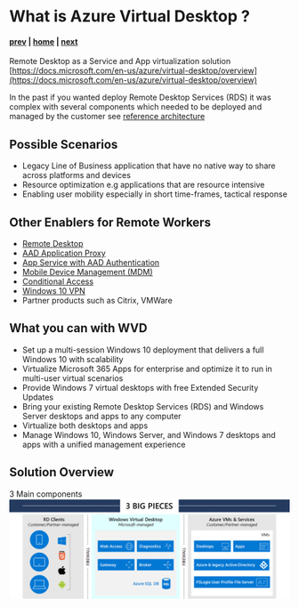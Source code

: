 # What is Azure Virtual Desktop ?

#### [prev](./welcome.md) | [home](./welcome.md)  | [next](./concepts.md)

Remote Desktop as a Service and App virtualization solution
[https://docs.microsoft.com/en-us/azure/virtual-desktop/overview](https://docs.microsoft.com/en-us/azure/virtual-desktop/overview)

In the past if you wanted deploy Remote Desktop Services (RDS) it was complex with several components which needed to be deployed and managed by the customer
see [reference architecture](https://docs.microsoft.com/en-us/windows-server/remote/remote-desktop-services/desktop-hosting-logical-architecture)

## Possible Scenarios
* Legacy Line of Business application that have no native way to share across platforms and devices
* Resource optimization e.g applications that are resource intensive
* Enabling user mobility especially in short time-frames, tactical response

## Other Enablers for Remote Workers
* [Remote Desktop](https://docs.microsoft.com/en-us/windows/win32/termserv/remote-desktop-protocol)
* [AAD Application Proxy](https://docs.microsoft.com/en-us/azure/active-directory/manage-apps/application-proxy)
* [App Service with AAD Authentication](https://docs.microsoft.com/en-us/azure/app-service/overview-authentication-authorization)
* [Mobile Device Management (MDM)](https://docs.microsoft.com/en-us/mem/)
* [Conditional Access](https://docs.microsoft.com/en-us/azure/active-directory/conditional-access/overview)
* [Windows 10 VPN](https://docs.microsoft.com/en-us/windows/security/identity-protection/vpn/vpn-guide)
* Partner products such as Citrix, VMWare

## What you can with WVD
* Set up a multi-session Windows 10 deployment that delivers a full Windows 10 with scalability
* Virtualize Microsoft 365 Apps for enterprise and optimize it to run in multi-user virtual scenarios
* Provide Windows 7 virtual desktops with free Extended Security Updates
* Bring your existing Remote Desktop Services (RDS) and Windows Server desktops and apps to any computer
* Virtualize both desktops and apps
* Manage Windows 10, Windows Server, and Windows 7 desktops and apps with a unified management experience

## Solution Overview
3 Main components
![Concept Diagram](/png/wvd-solution-overview.png)

